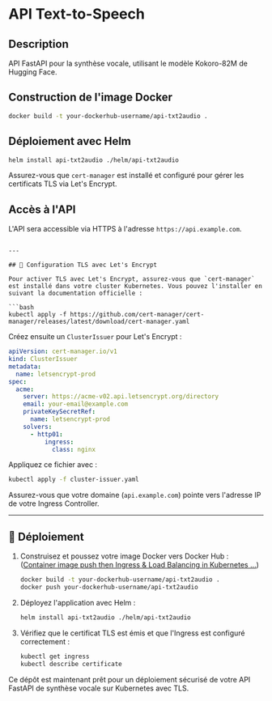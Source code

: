 # API Text-to-Speech

## Description

API FastAPI pour la synthèse vocale, utilisant le modèle Kokoro-82M de Hugging Face.

## Construction de l'image Docker

```bash
docker build -t your-dockerhub-username/api-txt2audio .
```

## Déploiement avec Helm

```bash
helm install api-txt2audio ./helm/api-txt2audio
```

Assurez-vous que `cert-manager` est installé et configuré pour gérer les certificats TLS via Let's Encrypt.

## Accès à l'API

L'API sera accessible via HTTPS à l'adresse `https://api.example.com`.
```

---

## 🔧 Configuration TLS avec Let's Encrypt

Pour activer TLS avec Let's Encrypt, assurez-vous que `cert-manager` est installé dans votre cluster Kubernetes. Vous pouvez l'installer en suivant la documentation officielle :

```bash
kubectl apply -f https://github.com/cert-manager/cert-manager/releases/latest/download/cert-manager.yaml
```


Créez ensuite un `ClusterIssuer` pour Let's Encrypt :

```yaml
apiVersion: cert-manager.io/v1
kind: ClusterIssuer
metadata:
  name: letsencrypt-prod
spec:
  acme:
    server: https://acme-v02.api.letsencrypt.org/directory
    email: your-email@example.com
    privateKeySecretRef:
      name: letsencrypt-prod
    solvers:
      - http01:
          ingress:
            class: nginx
```

Appliquez ce fichier avec :

```bash
kubectl apply -f cluster-issuer.yaml
```


Assurez-vous que votre domaine (`api.example.com`) pointe vers l'adresse IP de votre Ingress Controller.

---

## 🚀 Déploiement

1. Construisez et poussez votre image Docker vers Docker Hub : ([Container image push then Ingress & Load Balancing in Kubernetes ...](https://medium.com/%40ahosanhabib.974/container-image-push-then-ingress-load-balancing-in-kubernetes-with-fastapi-in-private-data-3dd8305f6795?utm_source=chatgpt.com))

   ```bash
   docker build -t your-dockerhub-username/api-txt2audio .
   docker push your-dockerhub-username/api-txt2audio
   ```

2. Déployez l'application avec Helm :

   ```bash
   helm install api-txt2audio ./helm/api-txt2audio
   ```

3. Vérifiez que le certificat TLS est émis et que l'Ingress est configuré correctement :

   ```bash
   kubectl get ingress
   kubectl describe certificate
   ```
Ce dépôt est maintenant prêt pour un déploiement sécurisé de votre API FastAPI de synthèse vocale sur Kubernetes avec TLS. 
